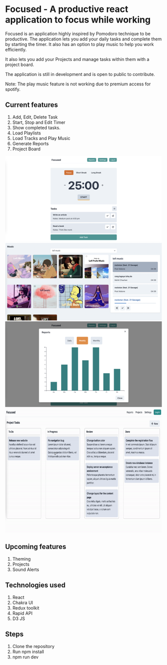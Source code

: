 # Focused - A productive react application to focus while working

Focused is an application highly inspired by Pomodoro technique to be productive. The application lets you add your daily tasks and complete them by starting the timer. It also has an option to play music to help you work efficiently.

It also lets you add your Projects and manage tasks within them with a project board.

The application is still in development and is open to public to contribute.

Note: The play music feature is not working due to premium access for spotify.

## Current features

1. Add, Edit, Delete Task
2. Start, Stop and Edit Timer
3. Show completed tasks.
4. Load Playlists
5. Load Tracks and Play Music
6. Generate Reports
7. Project Board

![Home](screenshots/home_1.1.0.png)
![Music](screenshots/music.png)
![Reports](screenshots/reports.png)
<img src="/screenshots/tasks.gif" width="900" height="400"/>

## Upcoming features

1. Theming
2. Projects
3. Sound Alerts

## Technologies used

1. React
2. Chakra UI
3. Redux toolkit
4. Rapid API
5. D3 JS

## Steps

1. Clone the repository
2. Run npm install
3. npm run dev
